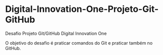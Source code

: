 # Digital-Innovation-One-Projeto-Git-GitHub

Desafio Projeto Git/GitHub Digital Innovation One

O objetivo do desafio é praticar comandos do Git e praticar também no GitHub.



